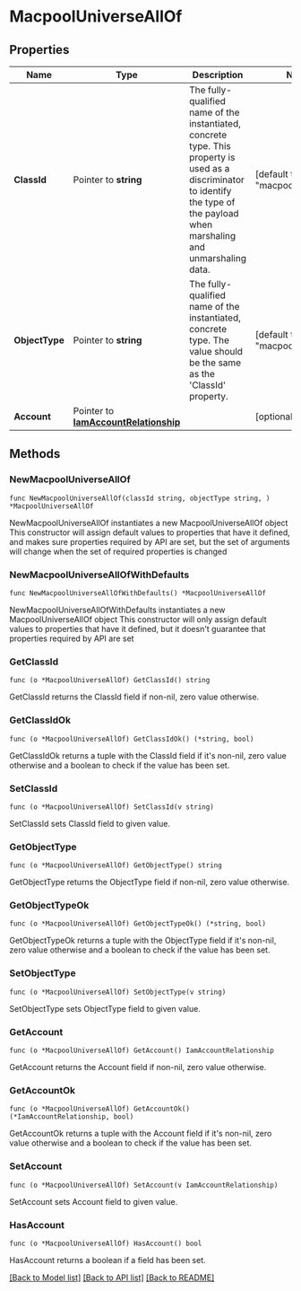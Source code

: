 # MacpoolUniverseAllOf

## Properties

Name | Type | Description | Notes
------------ | ------------- | ------------- | -------------
**ClassId** | Pointer to **string** | The fully-qualified name of the instantiated, concrete type. This property is used as a discriminator to identify the type of the payload when marshaling and unmarshaling data. | [default to "macpool.Universe"]
**ObjectType** | Pointer to **string** | The fully-qualified name of the instantiated, concrete type. The value should be the same as the &#39;ClassId&#39; property. | [default to "macpool.Universe"]
**Account** | Pointer to [**IamAccountRelationship**](iam.Account.Relationship.md) |  | [optional] 

## Methods

### NewMacpoolUniverseAllOf

`func NewMacpoolUniverseAllOf(classId string, objectType string, ) *MacpoolUniverseAllOf`

NewMacpoolUniverseAllOf instantiates a new MacpoolUniverseAllOf object
This constructor will assign default values to properties that have it defined,
and makes sure properties required by API are set, but the set of arguments
will change when the set of required properties is changed

### NewMacpoolUniverseAllOfWithDefaults

`func NewMacpoolUniverseAllOfWithDefaults() *MacpoolUniverseAllOf`

NewMacpoolUniverseAllOfWithDefaults instantiates a new MacpoolUniverseAllOf object
This constructor will only assign default values to properties that have it defined,
but it doesn't guarantee that properties required by API are set

### GetClassId

`func (o *MacpoolUniverseAllOf) GetClassId() string`

GetClassId returns the ClassId field if non-nil, zero value otherwise.

### GetClassIdOk

`func (o *MacpoolUniverseAllOf) GetClassIdOk() (*string, bool)`

GetClassIdOk returns a tuple with the ClassId field if it's non-nil, zero value otherwise
and a boolean to check if the value has been set.

### SetClassId

`func (o *MacpoolUniverseAllOf) SetClassId(v string)`

SetClassId sets ClassId field to given value.


### GetObjectType

`func (o *MacpoolUniverseAllOf) GetObjectType() string`

GetObjectType returns the ObjectType field if non-nil, zero value otherwise.

### GetObjectTypeOk

`func (o *MacpoolUniverseAllOf) GetObjectTypeOk() (*string, bool)`

GetObjectTypeOk returns a tuple with the ObjectType field if it's non-nil, zero value otherwise
and a boolean to check if the value has been set.

### SetObjectType

`func (o *MacpoolUniverseAllOf) SetObjectType(v string)`

SetObjectType sets ObjectType field to given value.


### GetAccount

`func (o *MacpoolUniverseAllOf) GetAccount() IamAccountRelationship`

GetAccount returns the Account field if non-nil, zero value otherwise.

### GetAccountOk

`func (o *MacpoolUniverseAllOf) GetAccountOk() (*IamAccountRelationship, bool)`

GetAccountOk returns a tuple with the Account field if it's non-nil, zero value otherwise
and a boolean to check if the value has been set.

### SetAccount

`func (o *MacpoolUniverseAllOf) SetAccount(v IamAccountRelationship)`

SetAccount sets Account field to given value.

### HasAccount

`func (o *MacpoolUniverseAllOf) HasAccount() bool`

HasAccount returns a boolean if a field has been set.


[[Back to Model list]](../README.md#documentation-for-models) [[Back to API list]](../README.md#documentation-for-api-endpoints) [[Back to README]](../README.md)


